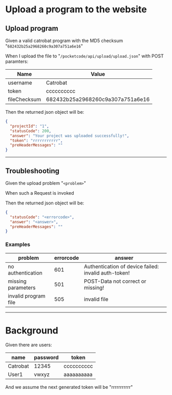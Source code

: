 # Upload a program to the website
> 

## Upload program
> 

Given a valid catrobat program with the MD5 checksum "`682432b25a2968260c9a307a751a6e16`"
 
When I upload the file to "`/pocketcode/api/upload/upload.json`" with POST paramters:

| Name | Value |
| --- | --- |
| username | Catrobat |
| token | cccccccccc |
| fileChecksum | 682432b25a2968260c9a307a751a6e16 |
   
Then the returned json object will be:
```json
{
  "projectId": "1",
  "statusCode": 200,
  "answer": "Your project was uploaded successfully!",
  "token": "rrrrrrrrrrr",
  "preHeaderMessages": ""
}
```
 
 


---

## Troubleshooting
> 

Given the upload problem "`<problem>`"
 
When such a Request is invoked
 
Then the returned json object will be:
```json
{
  "statusCode": "<errorcode>",
  "answer": "<answer>",
  "preHeaderMessages": ""
}
```
 
 

### Examples

| problem | errorcode | answer |
| --- | --- | --- |
| no authentication | 601 | Authentication of device failed: invalid auth-token! |
| missing parameters | 501 | POST-Data not correct or missing! |
| invalid program file | 505 | invalid file |

---

  
# Background

Given there are users:

| name | password | token |
| --- | --- | --- |
| Catrobat | 12345 | cccccccccc |
| User1 | vwxyz | aaaaaaaaaa |
   
And we assume the next generated token will be &quot;rrrrrrrrrrr&quot;
 
 